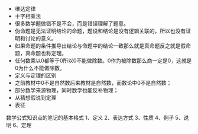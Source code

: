 - 维达定律
- 十字相乘法
- 很多数学题做错不是不会，而是错误理解了题意。
- 伪命题是无法证明结论的命题，题设和结论是没有逻辑关联的，所以也没有证明和讨论的意义。
- 如果命题的条件推导出结论与命题中的结论一致那么就是真命题反之就是假命题，真命题也称定理。
- 任何数乘以0都等于0所以0不能做除数。0作为被除数那么商一定是0，这就是0为什么不能做除数。
- 定义与定理的区别
- 之前教材中0不是自然数后来教材是自然数，而数论中0不是自然数；
- 部分数学来源物理，同时数学也能反补物理；
- 从猜想假说到定理
- 表征

数学公式知识点的笔记的基本格式
1、定义
2、表达方式
3、性质
4、例子
5、说明
6、定理
